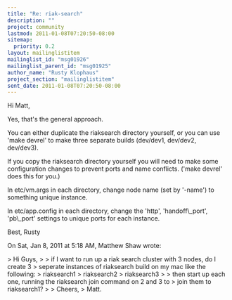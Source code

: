 ```yaml
---
title: "Re: riak-search"
description: ""
project: community
lastmod: 2011-01-08T07:20:50-08:00
sitemap:
  priority: 0.2
layout: mailinglistitem
mailinglist_id: "msg01926"
mailinglist_parent_id: "msg01925"
author_name: "Rusty Klophaus"
project_section: "mailinglistitem"
sent_date: 2011-01-08T07:20:50-08:00
---
```



Hi Matt,

Yes, that's the general approach.

You can either duplicate the riaksearch directory yourself, or you can
use 'make devrel' to make three separate builds (dev/dev1, dev/dev2,
dev/dev3).

If you copy the riaksearch directory yourself you will need to make some
configuration changes to prevent ports and name conflicts. ('make devrel'
does this for you.)

In etc/vm.args in each directory, change node name (set by '-name') to
something unique instance.

In etc/app.config in each directory, change the 'http', 'handoff\\_port',
'pb\\_port' settings to unique ports for each instance.

Best,
Rusty

On Sat, Jan 8, 2011 at 5:18 AM, Matthew Shaw  wrote:

&gt; Hi Guys,
&gt;
&gt; if I want to run up a riak search cluster with 3 nodes, do I create 3
&gt; seperate instances of riaksearch build on my mac like the following:
&gt; riaksearch1
&gt; riaksearch2
&gt; riaksearch3
&gt;
&gt; then start up each one, running the riaksearch join command on 2 and 3 to
&gt; join them to riaksearch1?
&gt;
&gt; Cheers,
&gt; Matt.

